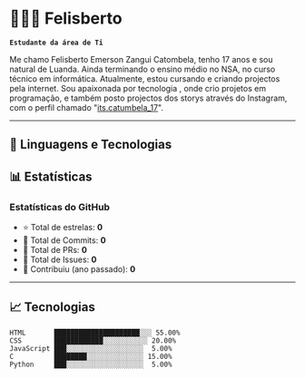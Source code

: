 # 👩🏻‍💻 Felisberto

**`Estudante da área de Ti`**

Me chamo Felisberto Emerson Zangui Catombela, tenho 17 anos e sou natural de Luanda. Ainda terminando o ensino médio no NSA, no curso técnico em informática. Atualmente, estou cursando e criando projectos pela internet. Sou apaixonada por tecnologia , onde crio projetos em programação, e também posto projectos dos storys através do Instagram, com o perfil chamado "[its.catumbela_17](https://www.instagram.com/its.catumbela_17/)".

---

## 🚀 Linguagens e Tecnologias  

## 📊 Estatísticas  

### Estatísticas do GitHub 
- ⭐ Total de estrelas: **0**  
- 📌 Total de Commits: **0**  
- 🔄 Total de PRs: **0**  
- 🐛 Total de Issues: **0**  
- 🤝 Contribuiu (ano passado): **0**

---

## 📈 Tecnologias  

```text
HTML       █████████████████████░░░ 55.00%  
CSS        ████████████░░░░░░░░░░░ 20.00%  
JavaScript ███░░░░░░░░░░░░░░░░░░░  5.00%  
C          ████████░░░░░░░░░░░░░░ 15.00%  
Python     ███░░░░░░░░░░░░░░░░░░░  5.00%  
